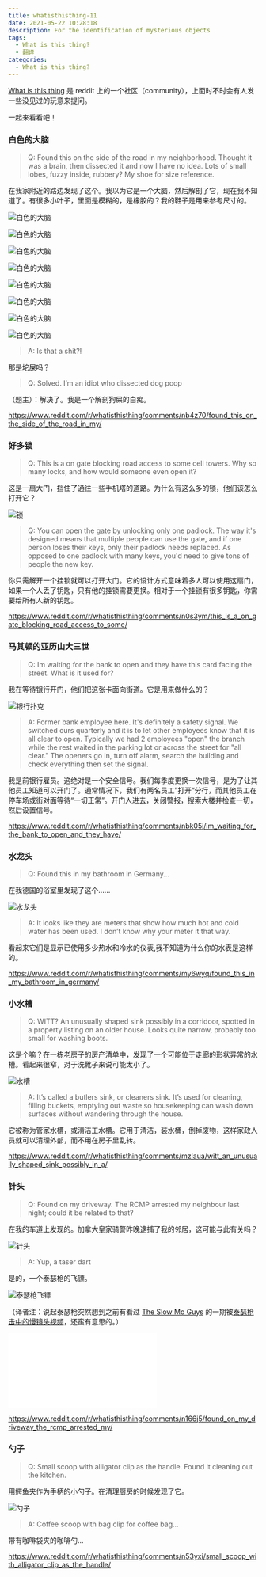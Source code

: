 ```yaml
---
title: whatisthisthing-11
date: 2021-05-22 10:28:18
description: For the identification of mysterious objects
tags:  
  - What is this thing?
  - 翻译
categories:
  - What is this thing?
---
```

[What is this thing](https://www.reddit.com/r/whatisthisthing/) 是 reddit 上的一个社区（community），上面时不时会有人发一些没见过的玩意来提问。

一起来看看吧！

<!-- more -->

### 白色的大脑

> Q: Found this on the side of the road in my neighborhood. Thought it was a brain, then dissected it and now I have no idea. Lots of small lobes, fuzzy inside, rubbery? My shoe for size reference.

在我家附近的路边发现了这个。我以为它是一个大脑，然后解剖了它，现在我不知道了。有很多小叶子，里面是模糊的，是橡胶的？我的鞋子是用来参考尺寸的。

![白色的大脑](https://cdn.jsdelivr.net/gh/AemonCao/AemonCao.github.io@source/source/_posts/whatisthisthing-11/白色的大脑1.jpg)

![白色的大脑](https://cdn.jsdelivr.net/gh/AemonCao/AemonCao.github.io@source/source/_posts/whatisthisthing-11/白色的大脑2.jpg)

![白色的大脑](https://cdn.jsdelivr.net/gh/AemonCao/AemonCao.github.io@source/source/_posts/whatisthisthing-11/白色的大脑3.jpg)

![白色的大脑](https://cdn.jsdelivr.net/gh/AemonCao/AemonCao.github.io@source/source/_posts/whatisthisthing-11/白色的大脑4.jpg)

![白色的大脑](https://cdn.jsdelivr.net/gh/AemonCao/AemonCao.github.io@source/source/_posts/whatisthisthing-11/白色的大脑5.jpg)

![白色的大脑](https://cdn.jsdelivr.net/gh/AemonCao/AemonCao.github.io@source/source/_posts/whatisthisthing-11/白色的大脑6.jpg)

![白色的大脑](https://cdn.jsdelivr.net/gh/AemonCao/AemonCao.github.io@source/source/_posts/whatisthisthing-11/白色的大脑7.jpg)

![白色的大脑](https://cdn.jsdelivr.net/gh/AemonCao/AemonCao.github.io@source/source/_posts/whatisthisthing-11/白色的大脑8.jpg)

> A: Is that a shit?!

那是坨屎吗？

> Q: Solved. I’m an idiot who dissected dog poop

（题主）：解决了。我是一个解剖狗屎的白痴。

<https://www.reddit.com/r/whatisthisthing/comments/nb4z70/found_this_on_the_side_of_the_road_in_my/>

### 好多锁

> Q: This is a on gate blocking road access to some cell towers. Why so many locks, and how would someone even open it?

这是一扇大门，挡住了通往一些手机塔的道路。为什么有这么多的锁，他们该怎么打开它？

![锁](https://cdn.jsdelivr.net/gh/AemonCao/AemonCao.github.io@source/source/_posts/whatisthisthing-11/锁.jpg)

> Q: You can open the gate by unlocking only one padlock. The way it's designed means that multiple people can use the gate, and if one person loses their keys, only their padlock needs replaced. As opposed to one padlock with many keys, you'd need to give tons of people the new key.

你只需解开一个挂锁就可以打开大门。它的设计方式意味着多人可以使用这扇门，如果一个人丢了钥匙，只有他的挂锁需要更换。相对于一个挂锁有很多钥匙，你需要给所有人新的钥匙。

<https://www.reddit.com/r/whatisthisthing/comments/n0s3ym/this_is_a_on_gate_blocking_road_access_to_some/>

### 马其顿的亚历山大三世

> Q: Im waiting for the bank to open and they have this card facing the street. What is it used for?

我在等待银行开门，他们把这张卡面向街道。它是用来做什么的？

![银行扑克](https://cdn.jsdelivr.net/gh/AemonCao/AemonCao.github.io@source/source/_posts/whatisthisthing-11/银行扑克.jpg)

> A: Former bank employee here. It's definitely a safety signal. We switched ours quarterly and it is to let other employees know that it is all clear to open. Typically we had 2 employees "open" the branch while the rest waited in the parking lot or across the street for "all clear." The openers go in, turn off alarm, search the building and check everything then set the signal.

我是前银行雇员。这绝对是一个安全信号。我们每季度更换一次信号，是为了让其他员工知道可以开门了。通常情况下，我们有两名员工”打开“分行，而其他员工在停车场或街对面等待“一切正常”。开门人进去，关闭警报，搜索大楼并检查一切，然后设置信号。

<https://www.reddit.com/r/whatisthisthing/comments/nbk05j/im_waiting_for_the_bank_to_open_and_they_have/>

### 水龙头

> Q: Found this in my bathroom in Germany...

在我德国的浴室里发现了这个……

![水龙头](https://cdn.jsdelivr.net/gh/AemonCao/AemonCao.github.io@source/source/_posts/whatisthisthing-11/水龙头.jpg)

> A: It looks like they are meters that show how much hot and cold water has been used. I don’t know why your meter it that way.

看起来它们是显示已使用多少热水和冷水的仪表,我不知道为什么你的水表是这样的。

<https://www.reddit.com/r/whatisthisthing/comments/my6wyq/found_this_in_my_bathroom_in_germany/>

### 小水槽

> Q: WITT? An unusually shaped sink possibly in a corridoor, spotted in a property listing on an older house. Looks quite narrow, probably too small for washing boots.

这是个嘛？在一栋老房子的房产清单中，发现了一个可能位于走廊的形状异常的水槽。看起来很窄，对于洗靴子来说可能太小了。

![水槽](https://cdn.jsdelivr.net/gh/AemonCao/AemonCao.github.io@source/source/_posts/whatisthisthing-11/水槽.jpg)

> A: It’s called a butlers sink, or cleaners sink. It’s used for cleaning, filling buckets, emptying out waste so housekeeping can wash down surfaces without wandering through the house.

它被称为管家水槽，或清洁工水槽。它用于清洁，装水桶，倒掉废物，这样家政人员就可以清理外部，而不用在房子里乱转。

<https://www.reddit.com/r/whatisthisthing/comments/mzlaua/witt_an_unusually_shaped_sink_possibly_in_a/>

### 针头

> Q: Found on my driveway. The RCMP arrested my neighbour last night; could it be related to that?

在我的车道上发现的。加拿大皇家骑警昨晚逮捕了我的邻居，这可能与此有关吗？

![针头](https://cdn.jsdelivr.net/gh/AemonCao/AemonCao.github.io@source/source/_posts/whatisthisthing-11/针头.jpg)

> A: Yup, a taser dart

是的，一个泰瑟枪的飞镖。

![泰瑟枪飞镖](https://cdn.jsdelivr.net/gh/AemonCao/AemonCao.github.io@source/source/_posts/whatisthisthing-11/泰瑟枪飞镖.jpg)

（译者注：说起泰瑟枪突然想到之前有看过 [The Slow Mo Guys](https://www.youtube.com/user/theslowmoguys) 的一期被[泰瑟枪击中的慢镜头视频](https://www.youtube.com/watch?v=576HwhU6PMM)，还蛮有意思的。）

<iframe src="//player.bilibili.com/player.html?aid=2897330&bvid=BV1Cs41117Fe&cid=4528688&page=1" scrolling="no" border="0" frameborder="no" framespacing="0" allowfullscreen="true"> </iframe>

<https://www.reddit.com/r/whatisthisthing/comments/n166j5/found_on_my_driveway_the_rcmp_arrested_my/>

### 勺子

> Q: Small scoop with alligator clip as the handle. Found it cleaning out the kitchen.

用鳄鱼夹作为手柄的小勺子。在清理厨房的时候发现了它。

![勺子](https://cdn.jsdelivr.net/gh/AemonCao/AemonCao.github.io@source/source/_posts/whatisthisthing-11/勺子.jpg)

> A: Coffee scoop with bag clip for coffee bag...

带有咖啡袋夹的咖啡勺...

<https://www.reddit.com/r/whatisthisthing/comments/n53yxi/small_scoop_with_alligator_clip_as_the_handle/>
